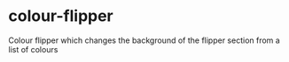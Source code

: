 # colour-flipper

Colour flipper which changes the background of the flipper section from a list of colours
